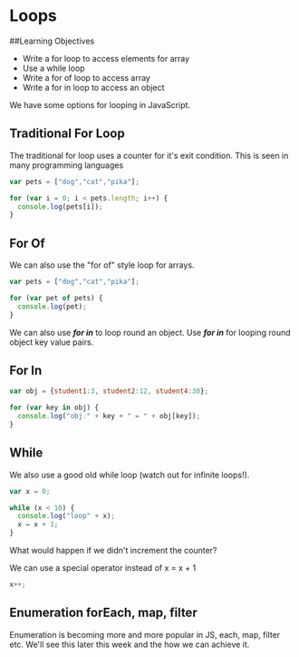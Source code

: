 # Loops

##Learning Objectives
- Write a for loop to access elements for array
- Use a while loop
- Write a for of loop to access array
- Write a for in loop to access an object

We have some options for looping in JavaScript.

## Traditional For Loop

The traditional for loop uses a counter for it's exit condition.
This is seen in many programming languages

```js
var pets = ["dog","cat","pika"];

for (var i = 0; i < pets.length; i++) {
  console.log(pets[i]);
}
```

## For Of

We can also use the "for of" style loop for arrays.

```js
var pets = ["dog","cat","pika"];

for (var pet of pets) {
  console.log(pet);
}
```

We can also use ***for in*** to loop round an object. Use ***for in*** for looping round object key value pairs.

## For In

```js
var obj = {student1:3, student2:12, student4:30};

for (var key in obj) {
  console.log("obj." + key + " = " + obj[key]);
}
```

## While

We also use a good old while loop (watch out for infinite loops!).

```js
var x = 0;

while (x < 10) {
  console.log("loop" + x);
  x = x + 1;
}
```
What would happen if we didn't increment the counter?

We can use a special operator instead of x = x + 1

```js
x++;
```

## Enumeration forEach, map, filter
Enumeration is becoming more and more popular in JS, each, map, filter etc.
We'll see this later this week and the how we can achieve it.
